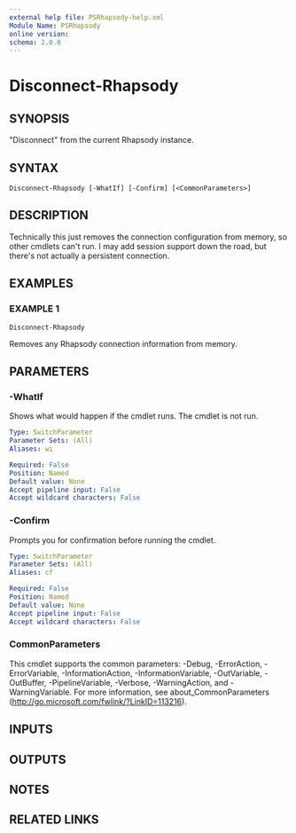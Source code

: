 ```yaml
---
external help file: PSRhapsody-help.xml
Module Name: PSRhapsody
online version:
schema: 2.0.0
---
```


# Disconnect-Rhapsody

## SYNOPSIS
"Disconnect" from the current Rhapsody instance.

## SYNTAX

```
Disconnect-Rhapsody [-WhatIf] [-Confirm] [<CommonParameters>]
```

## DESCRIPTION
Technically this just removes the connection configuration from memory, so other
cmdlets can't run.
I may add session support down the road, but there's not actually
a persistent connection.

## EXAMPLES

### EXAMPLE 1
```
Disconnect-Rhapsody
```

Removes any Rhapsody connection information from memory.

## PARAMETERS

### -WhatIf
Shows what would happen if the cmdlet runs.
The cmdlet is not run.

```yaml
Type: SwitchParameter
Parameter Sets: (All)
Aliases: wi

Required: False
Position: Named
Default value: None
Accept pipeline input: False
Accept wildcard characters: False
```

### -Confirm
Prompts you for confirmation before running the cmdlet.

```yaml
Type: SwitchParameter
Parameter Sets: (All)
Aliases: cf

Required: False
Position: Named
Default value: None
Accept pipeline input: False
Accept wildcard characters: False
```

### CommonParameters
This cmdlet supports the common parameters: -Debug, -ErrorAction, -ErrorVariable, -InformationAction, -InformationVariable, -OutVariable, -OutBuffer, -PipelineVariable, -Verbose, -WarningAction, and -WarningVariable. For more information, see about_CommonParameters (http://go.microsoft.com/fwlink/?LinkID=113216).

## INPUTS

## OUTPUTS

## NOTES

## RELATED LINKS
